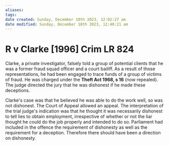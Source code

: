 ```yaml
---
aliases: 
tags: 
date created: Sunday, December 10th 2023, 12:02:27 am
date modified: Sunday, December 10th 2023, 12:40:21 am
---
```


# R v Clarke [1996] Crim LR 824

Clarke, a private investigator, falsely told a group of potential clients that he was a former fraud squad officer and a court bailiff. As a result of those representations, he had been engaged to trace funds of a group of victims of fraud. He was charged under the **Theft Act 1968, s 16** (now repealed). The judge directed the jury that he was dishonest if he made these deceptions.

Clarke's case was that he believed he was able to do the work well, so was not dishonest. The Court of Appeal allowed an appeal. The interpretation of the trial judge's indication was that he thought it was necessarily dishonest to tell lies to obtain employment, irrespective of whether or not the liar thought he could do the job properly and intended to do so. Parliament had included in the offence the requirement of dishonesty as well as the requirement for a deception. Therefore there should have been a direction on dishonesty.

